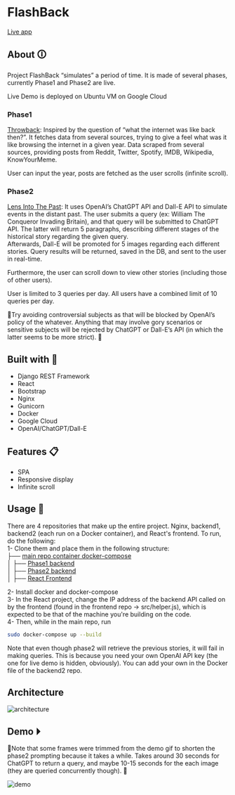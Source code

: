 # FlashBack
[Live app](http://35.222.8.176/)

## About 🛈
Project FlashBack “simulates” a period of time. It is made of several phases, currently Phase1 and Phase2 are live.

Live Demo is deployed on Ubuntu VM on Google Cloud

### Phase1
[Throwback](https://github.com/moustafa2121/ProjectFlashback_b): Inspired by the question of “what the internet was like back then?”. It fetches data from several sources, trying to give a feel what was it like browsing the internet in a given year. Data scraped from several sources, providing posts from Reddit, Twitter, Spotify, IMDB, Wikipedia, KnowYourMeme.

User can input the year, posts are fetched as the user scrolls (infinite scroll).

### Phase2
[Lens Into The Past](https://github.com/moustafa2121/ProjectFlashback_b_p2): It uses OpenAI’s ChatGPT API and Dall-E API to simulate events in the distant past. The user submits a query (ex: William The Conqueror Invading Britain), and that query will be submitted to ChatGPT API. The latter will return 5 paragraphs, describing different stages of the historical story regarding the given query.\
Afterwards, Dall-E will be promoted for 5 images regarding each different stories. Query results will be returned, saved in the DB, and sent to the user in real-time.

Furthermore, the user can scroll down to view other stories (including those of other users).

User is limited to 3 queries per day. All users have a combined limit of 10 queries per day.

🚩Try avoiding controversial subjects as that will be blocked by OpenAI’s policy of the whatever. Anything that may involve gory scenarios or sensitive subjects will be rejected by ChatGPT or Dall-E’s API (in which the latter seems to be more strict). 🚩

## Built with 🔧
- Django REST Framework
- React
- Bootstrap
- Nginx
- Gunicorn
- Docker
- Google Cloud
- OpenAI/ChatGPT/Dall-E

## Features 📋
- SPA
-	Responsive display
-	Infinite scroll



## Usage 🧮
There are 4 repositories that make up the entire project. Nginx, backend1, backend2 (each run on a Docker container), and React's frontend. To run, do the following:\
1- Clone them and place them in the following structure:\
├── [main repo container docker-compose](https://github.com/moustafa2121/flashback-docker/tree/main)\
│   ├── [Phase1 backend](https://github.com/moustafa2121/ProjectFlashback_b)\
│   ├── [Phase2 backend](https://github.com/moustafa2121/ProjectFlashback_b_p2)\
│   ├── [React Frontend](https://github.com/moustafa2121/project-flashback_f)

2- Install docker and docker-compose\
3- In the React project, change the IP address of the backend API called on by the frontend (found in the frontend repo -> src/helper.js), which is expected to be that of the machine you're building on the code.\
4- Then, while in the main repo, run
```sh
sudo docker-compose up --build
```

Note that even though phase2 will retrieve the previous stories, it will fail in making queries. This is because you need your own OpenAI API key (the one for live demo is hidden, obviously). You can add your own in the Docker file of the backend2 repo.

## Architecture
![architecture](https://github.com/moustafa2121/flashback-docker/blob/main/Architecture.jpg)

## Demo ⏵
🚩Note that some frames were trimmed from the demo gif to shorten the phase2 prompting because it takes a while. Takes around 30 seconds for ChatGPT to return a query, and maybe 10-15 seconds for the each image (they are queried concurrently though). 🚩

![demo](https://github.com/moustafa2121/flashback-docker/blob/main/demo.gif)
